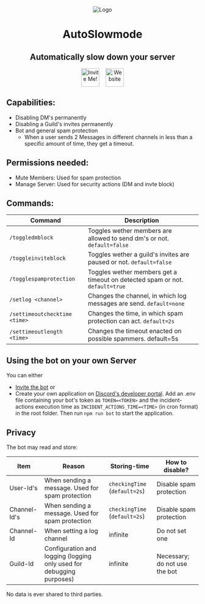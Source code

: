 <div align="center">
	<img alt="Logo" src="https://sese008.github.io/AutoSlowmode/assets/icon-CMvE8VJy.svg" />
	<h1>AutoSlowmode</h1>
	<h2>Automatically slow down your server</h2>
	<div style="display: flex; justify-content: center; gap: 1rem;">
		<a href="https://discord.com/oauth2/authorize?client_id=1226066517427486761"><img style="height: 48px;" alt="Invite Me!" src="https://img.shields.io/badge/Invite%20Me-7289DA?style=for-the-badge&logo=discord&logoColor=white" /></a>
		<a href="https://sese008.github.io/AutoSlowmode/"><img style="height: 48px;" alt="Website" src="https://img.shields.io/badge/%F0%9F%8C%8D%20Website-\?style=for-the-badge&logoColor=white&color=black" /></a>
	</div>
</div>

## Capabilities:

- Disabling DM's permanently
- Disabling a Guild's invites permanently
- Bot and general spam protection
  - When a user sends 2 Messages in different channels in less than a specific amount of time, they get a timeout.

## Permissions needed:

- Mute Members: Used for spam protection
- Manage Server: Used for security actions (DM and invte block)

## Commands:

Command | Description
--- | ---
`/toggledmblock` | Toggles wether members are allowed to send dm's or not. `default=false`
`/toggleinviteblock` | Toggles wether a guild's invites are paused or not. `default=false`
`/togglespamprotection` | Toggles wether members get a timeout on detected spam or not. `default=true`
`/setlog <channel>` | Changes the channel, in which log messages are send. `default=none`
`/settimeoutchecktime <time>` | Changes the time, in which spam protection can act. `default=2s`
`/settimeoutlength <time>` | Changes the timeout enacted on possible spammers. default=5s

## Using the bot on your own Server
You can either
- [Invite the bot](https://discord.com/oauth2/authorize?client_id=1226066517427486761) or
- Create your own application on [Discord's developer portal](https://discord.com/developers/). Add an .env file containing your bot's token as `TOKEN=<TOKEN>` and the incident-actions execution time as `INCIDENT_ACTIONS_TIME=<TIME>` (in cron format) in the root folder. Then run `npm run bot` to start the application.

## Privacy
The bot may read and store:

Item | Reason | Storing-time | How to disable?
---|---|---|---|
User-Id's | When sending a message. Used for spam protection | `checkingTime` (`default=2s`) | Disable spam protection
Channel-Id's | When sending a message. Used for spam protection | `checkingTime` (`default=2s`) | Disable spam protection
Channel-Id | When setting a log channel | infinite | Do not set one
Guild-Id | Configuration and logging (logging only used for debugging purposes) | infinite | Necessary; do not use the bot

No data is ever shared to third parties.
